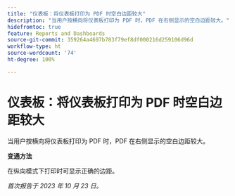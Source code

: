 ```yaml
---
title: "仪表板：将仪表板打印为 PDF 时空白边距较大"
description: "当用户按横向将仪表板打印为 PDF 时，PDF 在右侧显示的空白边距较大。"
hidefromtoc: true
feature: Reports and Dashboards
source-git-commit: 359264a4697b783f79ef8df000216d259106d96d
workflow-type: ht
source-wordcount: '74'
ht-degree: 100%

---
```



# 仪表板：将仪表板打印为 PDF 时空白边距较大

当用户按横向将仪表板打印为 PDF 时，PDF 在右侧显示的空白边距较大。

**变通方法**

在纵向模式下打印时可显示正确的边距。

_首次报告于 2023 年 10 月 23 日。_
